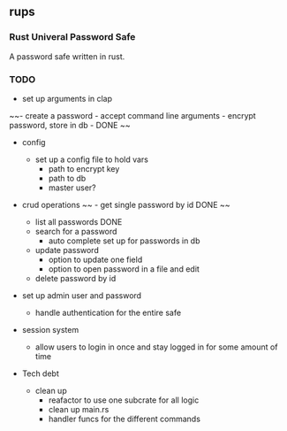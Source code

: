 ## rups
### Rust Univeral Password Safe
A password safe written in rust.

### TODO
- set up arguments in clap


~~- create a password
    - accept command line arguments
    - encrypt password, store in db
    - DONE ~~

- config
    - set up a config file to hold vars
        - path to encrypt key
        - path to db
        - master user?

- crud operations
    ~~ - get single password by id DONE ~~
    - list all passwords DONE
    - search for a password
        - auto complete set up for passwords in db
    - update password
        - option to update one field
        - option to open password in a file and edit
    - delete password by id

- set up admin user and password
    - handle authentication for the entire safe

- session system
    - allow users to login in once and stay logged in for some amount of time

- Tech debt
    - clean up
        - reafactor to use one subcrate for all logic
        - clean up main.rs
        - handler funcs for the different commands
